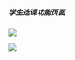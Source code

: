 ##### 学生选课功能页面



![](http://qbjpzkgju.bkt.clouddn.com/login.png?e=1591519325&attname=&token=9W2ERBUQKYpMh6NsafarGYe386amgg1OKaBjWgZu:tq3o0K8VTdzXK3ScTkDtwYQUEd8=)

![](http://qbjpzkgju.bkt.clouddn.com/addCourse.png?e=1591519325&attname=&token=9W2ERBUQKYpMh6NsafarGYe386amgg1OKaBjWgZu:2rDzKDNqrKB5bVrf_oqDXnOq-Go=)



